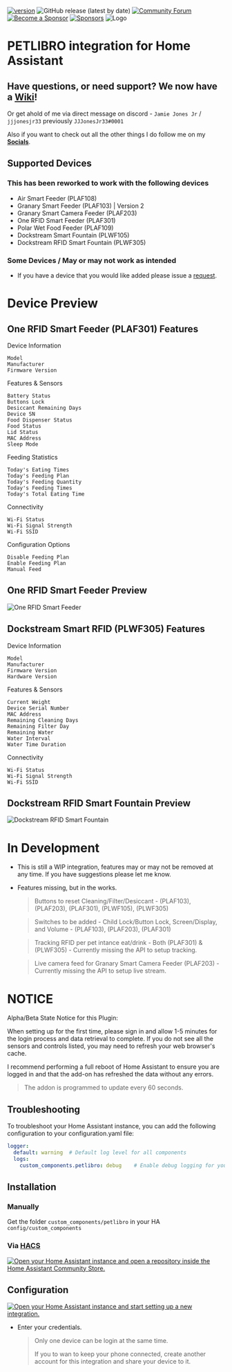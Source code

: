 [![version](https://img.shields.io/github/manifest-json/v/jjjonesjr33/petlibro?filename=custom_components%2Fpetlibro%2Fmanifest.json&color=slateblue)](https://github.com/jjjonesjr33/petlibro/releases)
![GitHub release (latest by date)](https://img.shields.io/github/v/release/jjjonesjr33/petlibro)
[![Community Forum](https://img.shields.io/static/v1.svg?label=Community&message=Forum&color=41bdf5&logo=HomeAssistant&logoColor=white)](https://community.home-assistant.io/t/petlibro-cloud-integration-non-tuya-wip/759978)
[![Become a Sponsor](https://img.shields.io/badge/Become%20a%20Sponsor-❤️-black)](https://github.com/sponsors/jjjonesjr33)
[![Sponsors](https://img.shields.io/github/sponsors/jjjonesjr33?label=Sponsors)](https://github.com/sponsors/jjjonesjr33)
![Logo](https://raw.githubusercontent.com/jjjonesjr33/ha_petlibro/master/docs/media/logo.png)

# PETLIBRO integration for Home Assistant

## Have questions, or need support? We now have a [Wiki](https://github.com/jjjonesjr33/petlibro/wiki)!
Or get ahold of me via direct message on discord - `Jamie Jones Jr` / `jjjonesjr33` previously  `JJJonesJr33#0001`

Also if you want to check out all the other things I do follow me on my [**Socials**](https://jjjonesjr33.com/).

## Supported Devices
### This has been reworked to work with the following devices

* Air Smart Feeder (PLAF108)
* Granary Smart Feeder (PLAF103) | Version 2
* Granary Smart Camera Feeder (PLAF203)
* One RFID Smart Feeder (PLAF301)
* Polar Wet Food Feeder (PLAF109)
* Dockstream Smart Fountain (PLWF105)
* Dockstream RFID Smart Fountain (PLWF305)

### Some Devices / May or may not work as intended

* If you have a device that you would like added please issue a [request](https://github.com/jjjonesjr33/petlibro/issues/new/choose).

# Device Preview

## One RFID Smart Feeder (PLAF301) Features
Device Information

    Model
    Manufacturer
    Firmware Version

Features & Sensors

    Battery Status
    Buttons Lock
    Desiccant Remaining Days
    Device SN
    Food Dispenser Status
    Food Status
    Lid Status
    MAC Address
    Sleep Mode

Feeding Statistics

    Today's Eating Times
    Today's Feeding Plan
    Today's Feeding Quantity
    Today's Feeding Times
    Today's Total Eating Time

Connectivity

    Wi-Fi Status
    Wi-Fi Signal Strength
    Wi-Fi SSID

Configuration Options

    Disable Feeding Plan
    Enable Feeding Plan
    Manual Feed

## One RFID Smart Feeder Preview
![One RFID Smart Feeder](https://github.com/user-attachments/assets/0636003e-04ab-495c-8f28-d032610c9b19)

## Dockstream Smart RFID (PLWF305) Features
Device Information

    Model
    Manufacturer
    Firmware Version
    Hardware Version

Features & Sensors

    Current Weight
    Device Serial Number
    MAC Address
    Remaining Cleaning Days
    Remaining Filter Day
    Remaining Water
    Water Interval
    Water Time Duration

Connectivity

    Wi-Fi Status
    Wi-Fi Signal Strength
    Wi-Fi SSID

## Dockstream RFID Smart Fountain Preview
![Dockstream RFID Smart Fountain](https://github.com/user-attachments/assets/45622291-5eae-4a83-87ea-b98a8749b8f8)

# In Development
* This is still a WIP integration, features may or may not be removed at any time. If you have suggestions please let me know.
- Features missing, but in the works.

  > Buttons to reset Cleaning/Filter/Desiccant - (PLAF103), (PLAF203), (PLAF301), (PLWF105), (PLWF305)

  > Switches to be added - Child Lock/Button Lock, Screen/Display, and Volume - (PLAF103), (PLAF203), (PLAF301)

  > Tracking RFID per pet intance eat/drink - Both (PLAF301) & (PLWF305) - Currently missing the API to setup tracking.

  > Live camera feed for Granary Smart Camera Feeder (PLAF203) - Currently missing the API to setup live stream.

# NOTICE
Alpha/Beta State Notice for this Plugin:

When setting up for the first time, please sign in and allow 1-5 minutes for the login process and data retrieval to complete. If you do not see all the sensors and controls listed, you may need to refresh your web browser's cache.

I recommend performing a full reboot of Home Assistant to ensure you are logged in and that the add-on has refreshed the data without any errors.

  > The addon is programmed to update every 60 seconds.

## Troubleshooting
To troubleshoot your Home Assistant instance, you can add the following configuration to your configuration.yaml file:

```yaml
logger:
  default: warning  # Default log level for all components
  logs:
    custom_components.petlibro: debug    # Enable debug logging for your component
```

## Installation

### Manually

Get the folder `custom_components/petlibro` in your HA `config/custom_components`


### Via [HACS](https://hacs.xyz/)
<a href="https://my.home-assistant.io/redirect/hacs_repository/?owner=jjjonesjr33&repository=petlibro&category=integration" target="_blank"><img src="https://my.home-assistant.io/badges/hacs_repository.svg" alt="Open your Home Assistant instance and open a repository inside the Home Assistant Community Store." /></a>

## Configuration
<a href="https://my.home-assistant.io/redirect/config_flow_start/?domain=petlibro" target="_blank"><img src="https://my.home-assistant.io/badges/config_flow_start.svg" alt="Open your Home Assistant instance and start setting up a new integration." /></a>

- Enter your credentials.

  > Only one device can be login at the same time.
  >
  > If you to wan to keep your phone connected, create another account for this integration and share your device to it.
